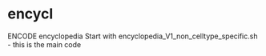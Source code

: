 # encycl
ENCODE encyclopedia
Start with encyclopedia_V1_non_celltype_specific.sh - this is the main code
